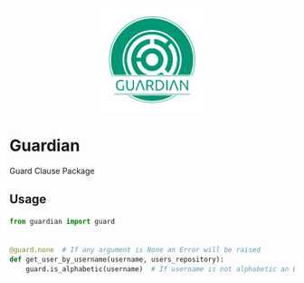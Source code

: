 <p align="center">
  <img alt="Guardian Logo" width="185px" src="images/Guardian Logo.png" />
</p>

# Guardian
Guard Clause Package

## Usage

```python
from guardian import guard


@guard.none  # If any argument is None an Error will be raised
def get_user_by_username(username, users_repository):
    guard.is_alphabetic(username)  # If username is not alphabetic an Error will be raised
```
